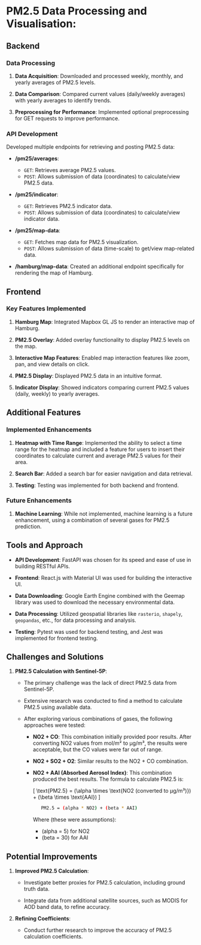 
# PM2.5 Data Processing and Visualisation:

## Backend

### Data Processing
1. **Data Acquisition**: Downloaded and processed weekly, monthly, and yearly averages of PM2.5 levels.

2. **Data Comparison**: Compared current values (daily/weekly averages) with yearly averages to identify trends.

3. **Preprocessing for Performance**: Implemented optional preprocessing for GET requests to improve performance.

### API Development
Developed multiple endpoints for retrieving and posting PM2.5 data:

- **/pm25/averages**: 
  - `GET`: Retrieves average PM2.5 values.
  - `POST`: Allows submission of data (coordinates) to calculate/view PM2.5 data.

- **/pm25/indicator**: 
  - `GET`: Retrieves PM2.5 indicator data.
  - `POST`: Allows submission of data (coordinates) to calculate/view indicator data.

- **/pm25/map-data**: 
  - `GET`: Fetches map data for PM2.5 visualization.
  - `POST`: Allows submission of data (time-scale) to get/view map-related data.

- **/hamburg/map-data**: Created an additional endpoint specifically for rendering the map of Hamburg.

## Frontend

### Key Features Implemented
1. **Hamburg Map**: Integrated Mapbox GL JS to render an interactive map of Hamburg.

2. **PM2.5 Overlay**: Added overlay functionality to display PM2.5 levels on the map.

3. **Interactive Map Features**: Enabled map interaction features like zoom, pan, and view details on click.

4. **PM2.5 Display**: Displayed PM2.5 data in an intuitive format.

5. **Indicator Display**: Showed indicators comparing current PM2.5 values (daily, weekly) to yearly averages.

## Additional Features

### Implemented Enhancements
1. **Heatmap with Time Range**: Implemented the ability to select a time range for the heatmap and included a feature for users to insert their coordinates to calculate current and average PM2.5 values for their area.

2. **Search Bar**: Added a search bar for easier navigation and data retrieval.

3. **Testing**: Testing was implemented for both backend and frontend.

### Future Enhancements
1. **Machine Learning**: While not implemented, machine learning is a future enhancement, using a combination of several gases for PM2.5 prediction.

## Tools and Approach

- **API Development**: FastAPI was chosen for its speed and ease of use in building RESTful APIs.

- **Frontend**: React.js with Material UI was used for building the interactive UI.

- **Data Downloading**: Google Earth Engine combined with the Geemap library was used to download the necessary environmental data.

- **Data Processing**: Utilized geospatial libraries like `rasterio`, `shapely`, `geopandas`, etc., for data processing and analysis.

- **Testing**: Pytest was used for backend testing, and Jest was implemented for frontend testing.

## Challenges and Solutions

1. **PM2.5 Calculation with Sentinel-5P**:
   - The primary challenge was the lack of direct PM2.5 data from Sentinel-5P.

   - Extensive research was conducted to find a method to calculate PM2.5 using available data.

   - After exploring various combinations of gases, the following approaches were tested:
     - **NO2 + CO**: This combination initially provided poor results. After converting NO2 values from mol/m² to µg/m³, the results were acceptable, but the CO values were far out of range.

     - **NO2 + SO2 + O2**: Similar results to the NO2 + CO combination.

     - **NO2 + AAI (Absorbed Aerosol Index)**: This combination produced the best results. The formula to calculate PM2.5 is:

       \[
       \text{PM2.5} = (\alpha \times \text{NO2 (converted to µg/m³)}) + (\beta \times \text{AAI})
       \]
       ```sh
          PM2.5 = (alpha * NO2) + (beta * AAI)
        ```
       Where (these were assumptions):
       - (alpha = 5) for NO2
       - (beta = 30) for AAI

## Potential Improvements

1. **Improved PM2.5 Calculation**: 
   - Investigate better proxies for PM2.5 calculation, including ground truth data.

   - Integrate data from additional satellite sources, such as MODIS for AOD band data, to refine accuracy.
   
2. **Refining Coefficients**: 
   - Conduct further research to improve the accuracy of PM2.5 calculation coefficients.





